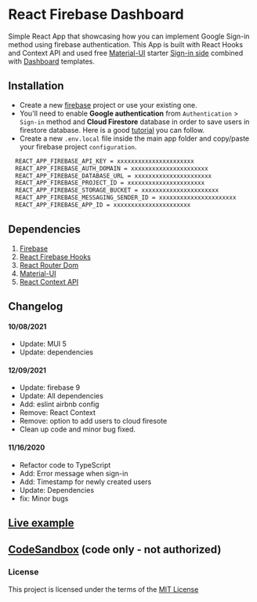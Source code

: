 # React Firebase Dashboard

Simple React App that showcasing how you can implement Google Sign-in method using firebase authentication. This App is built with React Hooks and Context API and used free [Material-UI](https://material-ui.com/getting-started/templates/) starter [Sign-in side](https://material-ui.com/getting-started/templates/sign-in-side/) combined with [Dashboard](https://material-ui.com/getting-started/templates/dashboard/) templates.

## Installation

- Create a new [firebase](https://console.firebase.google.com/) project or use your existing one.
- You'll need to enable **Google authentication** from `Authentication` > `Sign-in` method and **Cloud Firestore** database in order to save users in firestore database. Here is a good [tutorial](https://www.youtube.com/watch?v=e8GA1UOj8mE) you can follow.
- Create a new `.env.local` file inside the main app folder and copy/paste your firebase project `configuration`.

```bash
  REACT_APP_FIREBASE_API_KEY = xxxxxxxxxxxxxxxxxxxxxx
  REACT_APP_FIREBASE_AUTH_DOMAIN = xxxxxxxxxxxxxxxxxxxxxx
  REACT_APP_FIREBASE_DATABASE_URL = xxxxxxxxxxxxxxxxxxxxxx
  REACT_APP_FIREBASE_PROJECT_ID = xxxxxxxxxxxxxxxxxxxxxx
  REACT_APP_FIREBASE_STORAGE_BUCKET = xxxxxxxxxxxxxxxxxxxxxx
  REACT_APP_FIREBASE_MESSAGING_SENDER_ID = xxxxxxxxxxxxxxxxxxxxxx
  REACT_APP_FIREBASE_APP_ID = xxxxxxxxxxxxxxxxxxxxxx
```

## Dependencies

1. [Firebase](https://firebase.google.com/)
2. [React Firebase Hooks](https://www.npmjs.com/package/react-firebase-hooks)
3. [React Router Dom](https://reactrouter.com/web/guides/quick-start)
4. [Material-UI](https://material-ui.com)
5. [React Context API](https://reactjs.org/docs/context.html)

## Changelog

#### 10/08/2021

- Update: MUI 5
- Update: dependencies

#### 12/09/2021

- Update: firebase 9
- Update: All dependencies
- Add: eslint airbnb config
- Remove: React Context
- Remove: option to add users to cloud firesote
- Clean up code and minor bug fixed.

#### 11/16/2020

- Refactor code to TypeScript
- Add: Error message when sign-in
- Add: Timestamp for newly created users
- Update: Dependencies
- fix: Minor bugs

## [Live example](https://react-firebase-dashboard.vercel.app/)

## [CodeSandbox](https://codesandbox.io/s/react-material-ui-dashboard-99vt4) (code only - not authorized)

### License

This project is licensed under the terms of the [MIT License](https://opensource.org/licenses/MIT)
